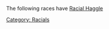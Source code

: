 The following races have [Racial Haggle](Racial_Haggle "wikilink")

[Category: Racials](Category:_Racials "wikilink")
